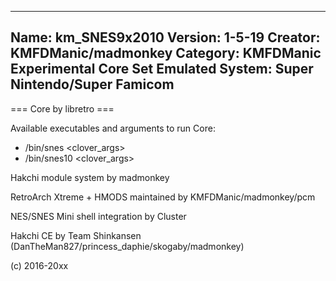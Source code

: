 -----------------------
Name: km_SNES9x2010
Version: 1-5-19
Creator: KMFDManic/madmonkey
Category: KMFDManic Experimental Core Set
Emulated System: Super Nintendo/Super Famicom
-----------------------
=== Core by libretro ===

Available executables and arguments to run Core:
- /bin/snes <rom> <clover_args>
- /bin/snes10 <rom> <clover_args>

Hakchi module system by madmonkey

RetroArch Xtreme + HMODS maintained by KMFDManic/madmonkey/pcm

NES/SNES Mini shell integration by Cluster

Hakchi CE by Team Shinkansen (DanTheMan827/princess_daphie/skogaby/madmonkey)

(c) 2016-20xx

